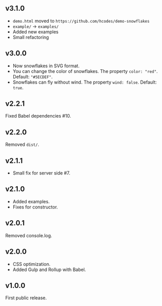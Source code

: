 ## v3.1.0
+ `demo.html` moved to `https://github.com/hcodes/demo-snowflakes`
+ `example/` → `examples/`
+ Added new examples
+ Small refactoring

## v3.0.0
+ Now snowflakes in SVG format.
+ You can change the color of snowflakes. The property `color: "red"`. Default: `"#5ECDEF"`.
+ Snowflakes can fly without wind. The property `wind: false`. Default: `true`.

## v2.2.1
Fixed Babel dependencies #10.

## v2.2.0
Removed `dist/`.

## v2.1.1
- Small fix for server side #7.

## v2.1.0
- Added examples.
- Fixes for constructor.

## v2.0.1
Removed console.log.

## v2.0.0
- CSS optimization.
- Added Gulp and Rollup with Babel.

## v1.0.0
First public release.
